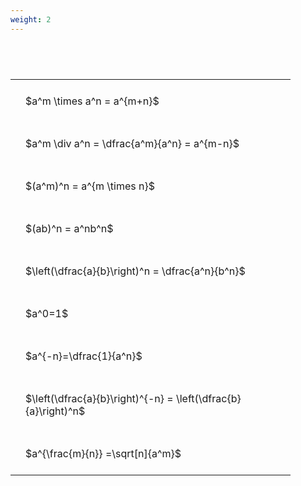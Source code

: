 ```yaml
---
weight: 2
---
```


#  
<br>
<style type="text/css">
#T_d4964 th.col_heading {
  text-align: left;
  font-size: 1em;
}
#T_d4964 td {
  text-align: left;
  font-size: 1em;
  padding: 1.5em;
}
#T_d4964_row0_col0, #T_d4964_row1_col0, #T_d4964_row2_col0, #T_d4964_row3_col0, #T_d4964_row4_col0, #T_d4964_row5_col0, #T_d4964_row6_col0, #T_d4964_row7_col0, #T_d4964_row8_col0 {
  width: 400px;
  white-space: pre-wrap;
}
</style>
<table id="T_d4964">
  <thead>
  </thead>
  <tbody>
    <tr>
      <td id="T_d4964_row0_col0" class="data row0 col0" >$a^m \times a^n = a^{m+n}$</td>
    </tr>
    <tr>
      <td id="T_d4964_row1_col0" class="data row1 col0" >$a^m \div a^n = \dfrac{a^m}{a^n} = a^{m-n}$</td>
    </tr>
    <tr>
      <td id="T_d4964_row2_col0" class="data row2 col0" >$(a^m)^n = a^{m \times n}$</td>
    </tr>
    <tr>
      <td id="T_d4964_row3_col0" class="data row3 col0" >$(ab)^n = a^nb^n$</td>
    </tr>
    <tr>
      <td id="T_d4964_row4_col0" class="data row4 col0" >$\left(\dfrac{a}{b}\right)^n = \dfrac{a^n}{b^n}$</td>
    </tr>
    <tr>
      <td id="T_d4964_row5_col0" class="data row5 col0" >$a^0=1$</td>
    </tr>
    <tr>
      <td id="T_d4964_row6_col0" class="data row6 col0" >$a^{-n}=\dfrac{1}{a^n}$</td>
    </tr>
    <tr>
      <td id="T_d4964_row7_col0" class="data row7 col0" >$\left(\dfrac{a}{b}\right)^{-n} = \left(\dfrac{b}{a}\right)^n$</td>
    </tr>
    <tr>
      <td id="T_d4964_row8_col0" class="data row8 col0" >$a^{\frac{m}{n}} =\sqrt[n]{a^m}$</td>
    </tr>
  </tbody>
</table>
